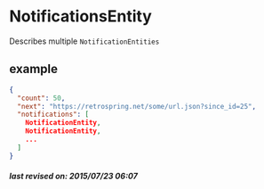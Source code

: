 # NotificationsEntity

Describes multiple `NotificationEntities`

## example

```json
{
  "count": 50,
  "next": "https://retrospring.net/some/url.json?since_id=25",
  "notifications": [
    NotificationEntity,
    NotificationEntity,
    ...
  ]
}
```

##### last revised on: 2015/07/23 06:07
